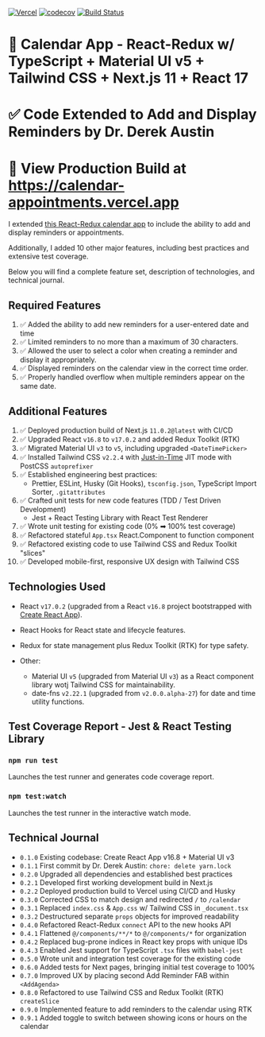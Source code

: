 [![Vercel](https://therealsujitk-vercel-badge.vercel.app/?app=calendar-appointments)](https://calendar-appointments.vercel.app/?app=calendar-appointments) [![codecov](https://codecov.io/gh/DoctorDerek/calendar-appointments/branch/master/graph/badge.svg?token=7VDUW7TGZN)](https://codecov.io/gh/DoctorDerek/calendar-appointments) [![Build Status](https://travis-ci.com/DoctorDerek/calendar-appointments.svg?branch=master)](https://travis-ci.com/DoctorDerek/calendar-appointments)

# 📆 Calendar App - React-Redux w/ TypeScript + Material UI v5 + Tailwind CSS + Next.js 11 + React 17

# ✅ Code Extended to Add and Display Reminders by Dr. Derek Austin

# 👀 View Production Build at https://calendar-appointments.vercel.app

I extended [this React-Redux calendar app](https://github.com/AmTote/calendar-appointments) to include the ability to add and display reminders or appointments.

Additionally, I added 10 other major features, including best practices and extensive test coverage.

Below you will find a complete feature set, description of technologies, and technical journal.

## Required Features

1. ✅ Added the ability to add new reminders for a user-entered date and time
2. ✅ Limited reminders to no more than a maximum of 30 characters.
3. ✅ Allowed the user to select a color when creating a reminder and display it appropriately.
4. ✅ Displayed reminders on the calendar view in the correct time order.
5. ✅ Properly handled overflow when multiple reminders appear on the same date.

## Additional Features

1. ✅ Deployed production build of Next.js `11.0.2@latest` with CI/CD
2. ✅ Upgraded React `v16.8` to `v17.0.2` and added Redux Toolkit (RTK)
3. ✅ Migrated Material UI `v3` to `v5`, including upgraded `<DateTimePicker>`
4. ✅ Installed Tailwind CSS `v2.2.4` with [Just-in-Time](https://tailwindcss.com/docs/just-in-time-mode) JIT mode with PostCSS `autoprefixer`
5. ✅ Established engineering best practices:
   - Prettier, ESLint, Husky (Git Hooks), `tsconfig.json`, TypeScript Import Sorter, `.gitattributes`
6. ✅ Crafted unit tests for new code features (TDD / Test Driven Development)
   - Jest + React Testing Library with React Test Renderer
7. ✅ Wrote unit testing for existing code (0% ➡ 100% test coverage)
8. ✅ Refactored stateful `App.tsx` React.Component to function component
9. ✅ Refactored existing code to use Tailwind CSS and Redux Toolkit "slices"
10. ✅ Developed mobile-first, responsive UX design with Tailwind CSS

## Technologies Used

- React `v17.0.2` (upgraded from a React `v16.8` project bootstrapped with [Create React App](https://github.com/facebook/create-react-app)).

- React Hooks for React state and lifecycle features.

- Redux for state management plus Redux Toolkit (RTK) for type safety.

- Other:
  - Material UI `v5` (upgraded from Material UI `v3`) as a React component library wotj Tailwind CSS for maintainability.
  - date-fns `v2.22.1` (upgraded from `v2.0.0.alpha-27`) for date and time utility functions.

## Test Coverage Report - Jest & React Testing Library

### `npm run test`

Launches the test runner and generates code coverage report.

### `npm test:watch`

Launches the test runner in the interactive watch mode.

## Technical Journal

- `0.1.0` Existing codebase: Create React App v16.8 + Material UI v3
- `0.1.1` First commit by Dr. Derek Austin: `chore: delete yarn.lock`
- `0.2.0` Upgraded all dependencies and established best practices
- `0.2.1` Developed first working development build in Next.js
- `0.2.2` Deployed production build to Vercel using CI/CD and Husky
- `0.3.0` Corrected CSS to match design and redirected `/` to `/calendar`
- `0.3.1` Replaced `index.css` & `App.css` w/ Tailwind CSS in `_document.tsx`
- `0.3.2` Destructured separate `props` objects for improved readability
- `0.4.0` Refactored React-Redux `connect` API to the new hooks API
- `0.4.1` Flattened `@/components/**/*` to `@/components/*` for organization
- `0.4.2` Replaced bug-prone indices in React key props with unique IDs
- `0.4.3` Enabled Jest support for TypeScript `.tsx` files with `babel-jest`
- `0.5.0` Wrote unit and integration test coverage for the existing code
- `0.6.0` Added tests for Next pages, bringing initial test coverage to 100%
- `0.7.0` Improved UX by placing second Add Reminder FAB within `<AddAgenda>`
- `0.8.0` Refactored to use Tailwind CSS and Redux Toolkit (RTK) `createSlice`
- `0.9.0` Implemented feature to add reminders to the calendar using RTK
- `0.9.1` Added toggle to switch between showing icons or hours on the calendar
